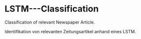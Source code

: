 # LSTM---Classification
Classification of relevant Newspaper Article. 

Identifikation von relevanten Zeitungsartikel anhand eines LSTM. 
